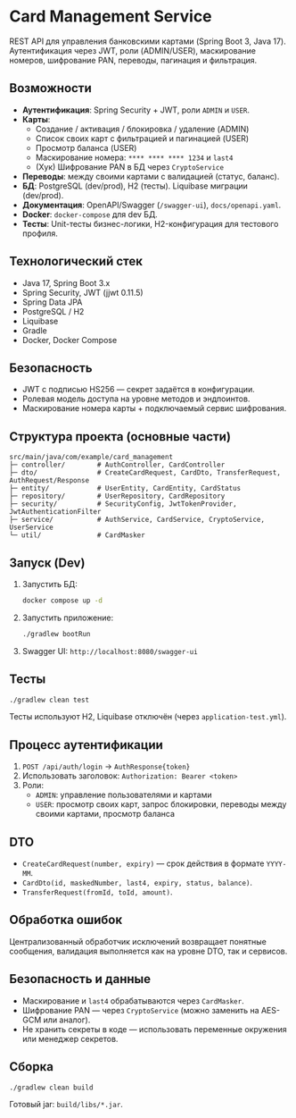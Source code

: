# Card Management Service

REST API для управления банковскими картами (Spring Boot 3, Java 17).  
Аутентификация через JWT, роли (ADMIN/USER), маскирование номеров, шифрование PAN, переводы, пагинация и фильтрация.

## Возможности

- **Аутентификация**: Spring Security + JWT, роли `ADMIN` и `USER`.
- **Карты**:
  - Создание / активация / блокировка / удаление (ADMIN)
  - Список своих карт с фильтрацией и пагинацией (USER)
  - Просмотр баланса (USER)
  - Маскирование номера: `**** **** **** 1234` и `last4`
  - (Хук) Шифрование PAN в БД через `CryptoService`
- **Переводы**: между своими картами с валидацией (статус, баланс).
- **БД**: PostgreSQL (dev/prod), H2 (тесты). Liquibase миграции (dev/prod).
- **Документация**: OpenAPI/Swagger (`/swagger-ui`), `docs/openapi.yaml`.
- **Docker**: `docker-compose` для dev БД.
- **Тесты**: Unit-тесты бизнес-логики, H2-конфигурация для тестового профиля.

## Технологический стек

- Java 17, Spring Boot 3.x
- Spring Security, JWT (jjwt 0.11.5)
- Spring Data JPA
- PostgreSQL / H2
- Liquibase
- Gradle
- Docker, Docker Compose

## Безопасность

- JWT с подписью HS256 — секрет задаётся в конфигурации.
- Ролевая модель доступа на уровне методов и эндпоинтов.
- Маскирование номера карты + подключаемый сервис шифрования.

## Структура проекта (основные части)

```
src/main/java/com/example/card_management
├─ controller/        # AuthController, CardController
├─ dto/               # CreateCardRequest, CardDto, TransferRequest, AuthRequest/Response
├─ entity/            # UserEntity, CardEntity, CardStatus
├─ repository/        # UserRepository, CardRepository
├─ security/          # SecurityConfig, JwtTokenProvider, JwtAuthenticationFilter
├─ service/           # AuthService, CardService, CryptoService, UserService
└─ util/              # CardMasker
```

## Запуск (Dev)

1. Запустить БД:
   ```bash
   docker compose up -d
   ```
2. Запустить приложение:
   ```bash
   ./gradlew bootRun
   ```
3. Swagger UI: `http://localhost:8080/swagger-ui`

## Тесты

```bash
./gradlew clean test
```
Тесты используют H2, Liquibase отключён (через `application-test.yml`).

## Процесс аутентификации

1. `POST /api/auth/login` -> `AuthResponse{token}`
2. Использовать заголовок: `Authorization: Bearer <token>`
3. Роли:
   - `ADMIN`: управление пользователями и картами
   - `USER`: просмотр своих карт, запрос блокировки, переводы между своими картами, просмотр баланса

## DTO

- `CreateCardRequest(number, expiry)` — срок действия в формате `YYYY-MM`.
- `CardDto(id, maskedNumber, last4, expiry, status, balance)`.
- `TransferRequest(fromId, toId, amount)`.

## Обработка ошибок

Централизованный обработчик исключений возвращает понятные сообщения, валидация выполняется как на уровне DTO, так и сервисов.

## Безопасность и данные

- Маскирование и `last4` обрабатываются через `CardMasker`.
- Шифрование PAN — через `CryptoService` (можно заменить на AES-GCM или аналог).
- Не хранить секреты в коде — использовать переменные окружения или менеджер секретов.

## Сборка

```bash
./gradlew clean build
```
Готовый jar: `build/libs/*.jar`.

